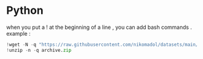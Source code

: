 # Python

when you put a ! at the beginning of a line , you can add bash commands . example : 
```python
!wget -N -q "https://raw.githubusercontent.com/nikomadol/datasets/main/FER-2013/archive.zip"
!unzip -n -q archive.zip
```

